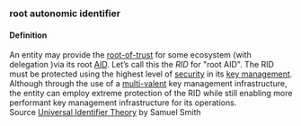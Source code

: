 ### root autonomic identifier

<h4>Definition</h4><p>An entity may provide the <a href="root-of-trust">root-of-trust</a> for some ecosystem (with delegation )via its root <a href="AID">AID</a>. Let’s call this the <em>RID</em> for &quot;root AID&quot;. The RID must be protected using the highest level of <a href="security">security</a> in its <a href="key-management">key management</a>. Although through the use of a <a href="multi-valent">multi-valent</a> key management infrastructure, the entity can employ extreme protection of the RID while still enabling more performant key management infrastructure for its operations.<br>Source <a href="https://github.com/SmithSamuelM/Papers/blob/master/whitepapers/IdentifierTheory_web.pdf">Universal Identifier Theory</a> by Samuel Smith</p>